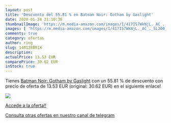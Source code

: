 ```yaml
---
layout: post
title: 'Descuento del 55.81 % en Batman Noir: Gotham by Gaslight'
date: 2020-01-24 21:10:36
thumbnailImage: 'https://m.media-amazon.com/images/I/417I57WkNjL._AC_._SL200_.jpg'
images: [ 'https://m.media-amazon.com/images/I/417I57WkNjL._AC_._SL200_.jpg' ]
comments: true
category: ofertas
author: ring
slug: 140128891X
description:
actualPrice: 13.53 EUR
comparePrice: 30.62 EUR
inStock: true
---
```


Tienes [Batman Noir: Gotham by Gaslight](https://www.amazon.es/dp/140128891X/?tag=redken-21) con un 55.81 % de descuento con precio de oferta de 13.53 EUR (original: 30.62 EUR) en el siguiente enlace!

[![](https://m.media-amazon.com/images/I/417I57WkNjL._AC_._SL200_.jpg)](https://www.amazon.es/dp/140128891X/?tag=redken-21)

[Accede a la oferta!!](https://www.amazon.es/dp/140128891X/?tag=redken-21)

[Consulta otras ofertas en nuestro canal de telegram](https://t.me/s/ofertas25)
